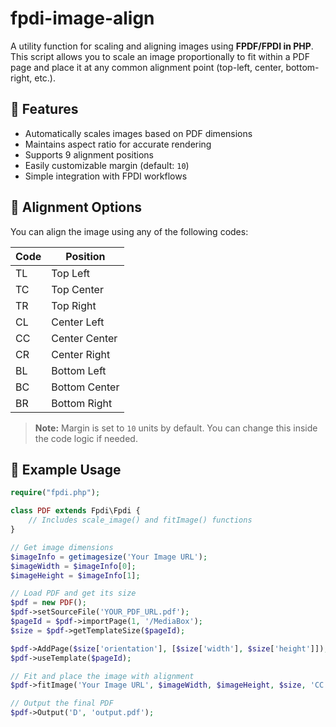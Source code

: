 # fpdi-image-align

A utility function for scaling and aligning images using **FPDF/FPDI in PHP**. This script allows you to scale an image proportionally to fit within a PDF page and place it at any common alignment point (top-left, center, bottom-right, etc.).

## 🚀 Features

- Automatically scales images based on PDF dimensions
- Maintains aspect ratio for accurate rendering
- Supports 9 alignment positions
- Easily customizable margin (default: `10`)
- Simple integration with FPDI workflows

## 📐 Alignment Options

You can align the image using any of the following codes:

| Code | Position        |
|------|-----------------|
| TL   | Top Left        |
| TC   | Top Center      |
| TR   | Top Right       |
| CL   | Center Left     |
| CC   | Center Center   |
| CR   | Center Right    |
| BL   | Bottom Left     |
| BC   | Bottom Center   |
| BR   | Bottom Right    |

> **Note:** Margin is set to `10` units by default. You can change this inside the code logic if needed.

## 🧩 Example Usage

```php
require("fpdi.php");

class PDF extends Fpdi\Fpdi {
    // Includes scale_image() and fitImage() functions
}

// Get image dimensions
$imageInfo = getimagesize('Your Image URL');
$imageWidth = $imageInfo[0];
$imageHeight = $imageInfo[1];

// Load PDF and get its size
$pdf = new PDF();
$pdf->setSourceFile('YOUR_PDF_URL.pdf');
$pageId = $pdf->importPage(1, '/MediaBox');
$size = $pdf->getTemplateSize($pageId);

$pdf->AddPage($size['orientation'], [$size['width'], $size['height']]);
$pdf->useTemplate($pageId);

// Fit and place the image with alignment
$pdf->fitImage('Your Image URL', $imageWidth, $imageHeight, $size, 'CC');

// Output the final PDF
$pdf->Output('D', 'output.pdf');
